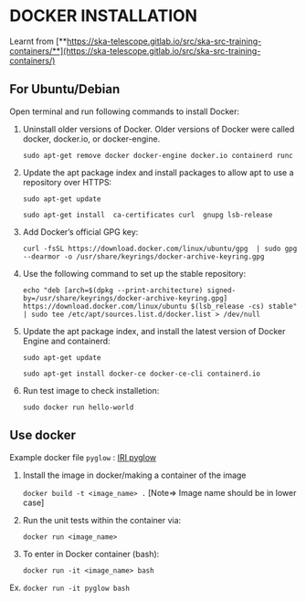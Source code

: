 # DOCKER INSTALLATION

Learnt from [**https://ska-telescope.gitlab.io/src/ska-src-training-containers/**](https://ska-telescope.gitlab.io/src/ska-src-training-containers/)

## For Ubuntu/Debian
Open terminal and run following commands to install Docker:
1. Uninstall older versions of Docker. Older versions of Docker were called docker, docker.io, or docker-engine.
   
   ```sudo apt-get remove docker docker-engine docker.io containerd runc```
   
2. Update the apt package index and install packages to allow apt to use a repository over HTTPS:

    ```sudo apt-get update```

    ```sudo apt-get install  ca-certificates curl  gnupg lsb-release```
    
3. Add Docker’s official GPG key:

    ```curl -fsSL https://download.docker.com/linux/ubuntu/gpg  | sudo gpg --dearmor -o /usr/share/keyrings/docker-archive-keyring.gpg```
    
 4. Use the following command to set up the stable repository:

    ```echo "deb [arch=$(dpkg --print-architecture) signed-by=/usr/share/keyrings/docker-archive-keyring.gpg] https://download.docker.com/linux/ubuntu $(lsb_release -cs) stable" | sudo tee /etc/apt/sources.list.d/docker.list > /dev/null```
    
5. Update the apt package index, and install the latest version of Docker Engine and containerd:

    ```sudo apt-get update```
      
    ```sudo apt-get install docker-ce docker-ce-cli containerd.io```
    
6. Run test image to check installetion:
      
     ```sudo docker run hello-world```

## Use docker
Example docker file ```pyglow``` : [IRI pyglow](https://github.com/timduly4/pyglow)
1. Install the image in docker/making a container of the image
   
   ```docker build -t <image_name> .```      [Note=> Image name should be in lower case]
   
2. Run the unit tests within the container via:

   ```docker run <image_name>```
      
3. To enter in Docker container (bash):
   
   ```docker run -it <image_name> bash```
   
Ex. ```docker run -it pyglow bash```

